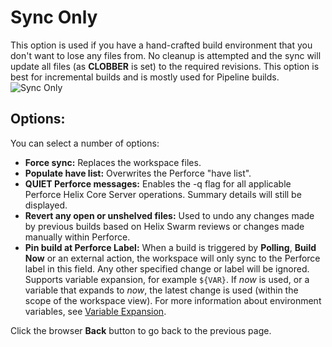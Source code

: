 ﻿# Sync Only 
This option is used if you have a hand-crafted build environment that you don't want to lose any files from. No cleanup is attempted and the sync will update all files (as **CLOBBER** is set) to the required revisions. This option is best for incremental builds and is mostly used for Pipeline builds. 
![Sync Only](images/populatesynconly.png)

## Options:
You can select a number of options: 
- **Force sync:** Replaces the workspace files. 
- **Populate have list:**  Overwrites the Perforce "have list".
- **QUIET Perforce messages:** Enables the -q flag for all applicable Perforce Helix Core Server operations. Summary details will still be displayed.
- **Revert any open or unshelved files:** Used to undo any changes made by previous builds based on Helix Swarm reviews or changes made manually within Perforce. 
- **Pin build at Perforce Label:** When a build is triggered by **Polling**, **Build Now** or an external action, the workspace will only sync to the Perforce label in this field. Any other specified change or label will be ignored.
Supports variable expansion, for example `${VAR}`. If *now* is used, or a variable that expands to *now*, the latest change is used (within the scope of the workspace view). For more information about environment variables, see [Variable Expansion](VARIABLEEXPANSION.md).  

Click the browser **Back** button to go back to the previous page. 
